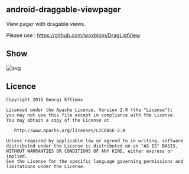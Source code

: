 ## android-draggable-viewpager
View pager with dragable views. 

Please use : https://github.com/woxblom/DragListView

## Show
![svg](https://github.com/geftimov/android-draggable-viewpager/blob/master/art/intro.gif) 

## Licence   

    Copyright 2015 Georgi Eftimov

    Licensed under the Apache License, Version 2.0 (the "License");
    you may not use this file except in compliance with the License.
    You may obtain a copy of the License at

       http://www.apache.org/licenses/LICENSE-2.0

    Unless required by applicable law or agreed to in writing, software
    distributed under the License is distributed on an "AS IS" BASIS,
    WITHOUT WARRANTIES OR CONDITIONS OF ANY KIND, either express or implied.
    See the License for the specific language governing permissions and
    limitations under the License.
